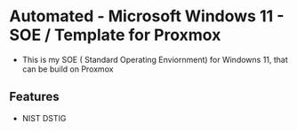 # Automated - Microsoft Windows 11 - SOE / Template for Proxmox

- This is my SOE ( Standard Operating Enviornment) for Windowns 11, that can be build on Proxmox


## Features 

- NIST DSTIG 
